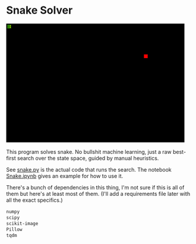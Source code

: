 # Snake Solver

![example snake animation](gifs/1e526803-842e-4ec7-9c23-f2c65896540d.gif)

This program solves snake.
No bullshit machine learning, just a raw best-first search over the state space, guided by manual heuristics.

See [snake.py](snake.py) is the actual code that runs the search.
The notebook [Snake.ipynb](Snake.ipynb) gives an example for how to use it.

There's a bunch of dependencies in this thing, I'm not sure if this is all of them but here's at least most of them.
(I'll add a requirements file later with all the exact specifics.)

```
numpy
scipy
scikit-image
Pillow
tqdm
```


